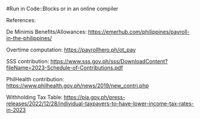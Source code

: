 #Run in Code::Blocks or in an online compiler

References:

De Minimis Benefits/Allowances: https://emerhub.com/philippines/payroll-in-the-philippines/

Overtime computation: https://payrollhero.ph/ot_pay

SSS contribution: https://www.sss.gov.ph/sss/DownloadContent?fileName=2023-Schedule-of-Contributions.pdf

PhilHealth contribution: https://www.philhealth.gov.ph/news/2019/new_contri.php

Withholding Tax Table: https://pia.gov.ph/press-releases/2022/12/28/individual-taxpayers-to-have-lower-income-tax-rates-in-2023

